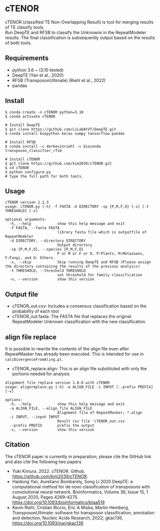 # cTENOR
cTENOR (classified TE Non-Overlapping Result) is tool for merging results of TE classify tools.  
Run DeepTE and RFSB to classify the Unknowns in the RepeatModeler results. The final classification is subsequently output based on the results of both tools.

## Requirements
- python 3.6 ~ (3.10 tested)
- DeepTE (Yan et al., 2020)
- RFSB (TransposonUltimate) (Riehl et al., 2022)
- pandas

## Install
```
$ conda create -n cTENOR python=3.10
$ conda activate cTENOR

# Install DeepTE
$ git clone https://github.com/LiLabAtVT/DeepTE.git
$ conda install biopython keras numpy tensorflow pandas

# Install RFSB
$ conda install -c derkevinriehl -c bioconda transposon_classifier_rfsb 

# Install cTENOR
$ git clone https://github.com/kim2039/cTENOR.git
$ cd cTENOR
$ python configure.py
# type the full path for both tools.
```

## Usage
```
cTENOR version 1.1.3
usage: cTENOR.py [-h] -f FASTA -d DIRECTORY -sp {P,M,F,O} [-s] [-t THRESHOLD] [-v]

optional arguments:
  -h, --help            show this help message and exit
  -f FASTA, --fasta FASTA
                        library fasta file which is outputfile of RepeatModeler
  -d DIRECTORY, --directory DIRECTORY
                        Output directory
  -sp {P,M,F,O}, --species {P,M,F,O}
                        P or M or F or O. P:Plants, M:Metazoans, F:Fungi, and O: Others.
  -s, --skip            Skip running DeepTE and RFSB (Please assign the directory containing the results of the previous analysis)
  -t THRESHOLD, --threshold THRESHOLD
                        set threshold for family classification
  -v, --version         show this version
```

## Output file
- cTENOR_out.csv: Includes a consensus classification based on the probability of each tool
- cTENOR_out.fasta: The FASTA file that replaces the original RepeatModeler Unknown classification with the new classification.

## align file replace
It is possible to rewrite the contents of the align file even after RepeatMasker has already been executed. This is intended for use in `calcDivergenceFromAling.pl`.
- cTENOR_replace.align: This is an align file substituted with only the portions needed for analysis

```
alignment file replace version 1.0.0 with cTENOR
usage: alignreplace.py [-h] -a ALIGN_FILE -i INPUT [--prefix PREFIX] [-v]

options:
  -h, --help            show this help message and exit
  -a ALIGN_FILE, --align_file ALIGN_FILE
                        Alignment file of RepeatMasker; *.align
  -i INPUT, --input INPUT
                        Result csv file 'cTENOR_out.csv
  --prefix PREFIX       prefix the output
  -v, --version         show this version
```

## Citation
The cTENOR paper is currently in preparation; please cite the GitHub link and also cite the following two papers.
- Yuki Kimura. 2022. cTENOR. Github. https://github.com/kim2039/cTENOR.
- Haidong Yan, Aureliano Bombarely, Song Li 2020 DeepTE: a computational method for de novo classification of transposons with convolutional neural network. Bioinformatics, Volume 36, Issue 15, 1 August 2020, Pages 4269–4275. https://doi.org/10.1093/bioinformatics/btaa519
- Kevin Riehl, Cristian Riccio, Eric A Miska, Martin Hemberg, TransposonUltimate: software for transposon classification, annotation and detection, Nucleic Acids Research, 2022; gkac136, https://doi.org/10.1093/nar/gkac136